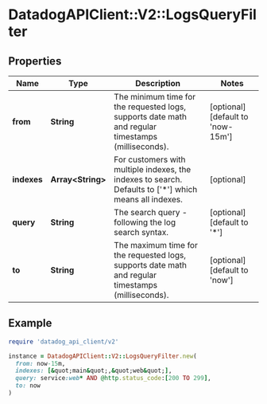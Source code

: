 # DatadogAPIClient::V2::LogsQueryFilter

## Properties

| Name        | Type                    | Description                                                                                                    | Notes                                    |
| ----------- | ----------------------- | -------------------------------------------------------------------------------------------------------------- | ---------------------------------------- |
| **from**    | **String**              | The minimum time for the requested logs, supports date math and regular timestamps (milliseconds).             | [optional][default to &#39;now-15m&#39;] |
| **indexes** | **Array&lt;String&gt;** | For customers with multiple indexes, the indexes to search. Defaults to [&#39;*&#39;] which means all indexes. | [optional]                               |
| **query**   | **String**              | The search query - following the log search syntax.                                                            | [optional][default to &#39;*&#39;]       |
| **to**      | **String**              | The maximum time for the requested logs, supports date math and regular timestamps (milliseconds).             | [optional][default to &#39;now&#39;]     |

## Example

```ruby
require 'datadog_api_client/v2'

instance = DatadogAPIClient::V2::LogsQueryFilter.new(
  from: now-15m,
  indexes: [&quot;main&quot;,&quot;web&quot;],
  query: service:web* AND @http.status_code:[200 TO 299],
  to: now
)
```
